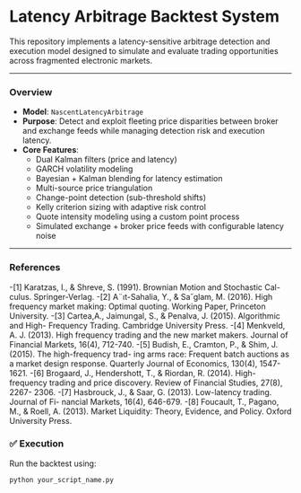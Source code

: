 # Latency Arbitrage Backtest System

This repository implements a latency-sensitive arbitrage detection and execution model designed to simulate and evaluate trading opportunities across fragmented electronic markets.

---

### **Overview**

- **Model**: `NascentLatencyArbitrage`
- **Purpose**: Detect and exploit fleeting price disparities between broker and exchange feeds while managing detection risk and execution latency.
- **Core Features**:
  - Dual Kalman filters (price and latency)
  - GARCH volatility modeling
  - Bayesian + Kalman blending for latency estimation
  - Multi-source price triangulation
  - Change-point detection (sub-threshold shifts)
  - Kelly criterion sizing with adaptive risk control
  - Quote intensity modeling using a custom point process
  - Simulated exchange + broker price feeds with configurable latency noise

---
### References 
-[1] Karatzas, I., & Shreve, S. (1991). Brownian Motion and Stochastic Cal-
culus. Springer-Verlag.
-[2] A¨ıt-Sahalia, Y., & Sa˘glam, M. (2016). High frequency market making:
Optimal quoting. Working Paper, Princeton University.
-[3] Cartea,A., Jaimungal, S., & Penalva, J. (2015). Algorithmic and High-
Frequency Trading. Cambridge University Press.
-[4] Menkveld, A. J. (2013). High frequency trading and the new market
makers. Journal of Financial Markets, 16(4), 712-740.
-[5] Budish, E., Cramton, P., & Shim, J. (2015). The high-frequency trad-
ing arms race: Frequent batch auctions as a market design response.
Quarterly Journal of Economics, 130(4), 1547-1621.
-[6] Brogaard, J., Hendershott, T., & Riordan, R. (2014). High-frequency
trading and price discovery. Review of Financial Studies, 27(8), 2267-
2306.
-[7] Hasbrouck, J., & Saar, G. (2013). Low-latency trading. Journal of Fi-
nancial Markets, 16(4), 646-679.
-[8] Foucault, T., Pagano, M., & Roell, A. (2013). Market Liquidity: Theory,
Evidence, and Policy. Oxford University Press.
### ✅ **Execution**

Run the backtest using:

```bash
python your_script_name.py

